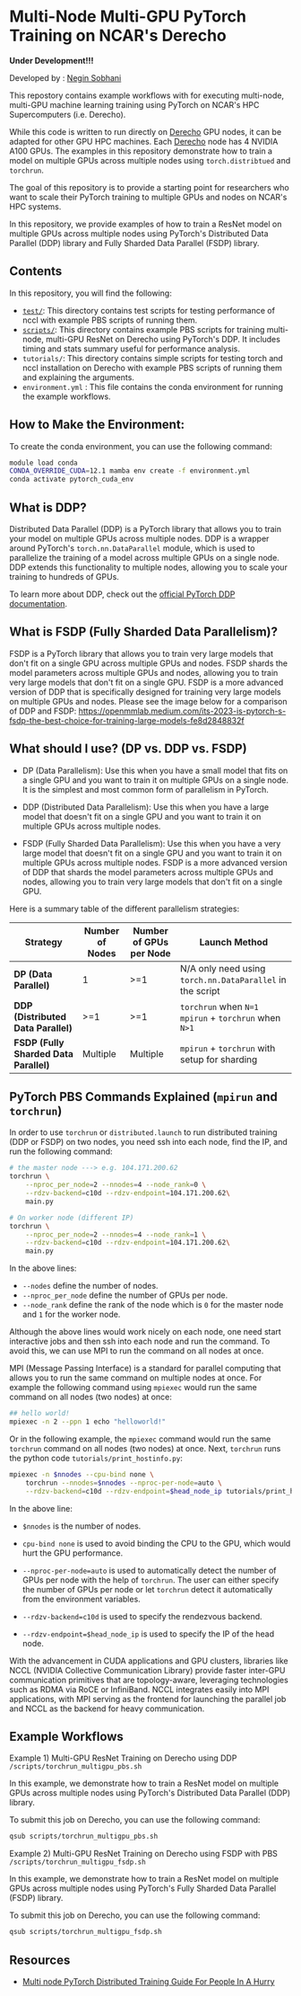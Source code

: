 # Multi-Node Multi-GPU PyTorch Training on NCAR's Derecho

**Under Development!!!**

Developed by : [Negin Sobhani](https://github.com/negin513)

This repostory contains example workflows with for executing multi-node, multi-GPU machine learning training using PyTorch on NCAR's HPC Supercomputers (i.e. Derecho). 

While this code is written to run directly on [Derecho](https://ncar-hpc-docs.readthedocs.io/en/latest/compute-systems/derecho/) GPU nodes, it can be adapted for other GPU HPC machines. 
Each [Derecho](https://ncar-hpc-docs.readthedocs.io/en/latest/compute-systems/derecho/) node has 4 NVIDIA A100 GPUs. The examples in this repository demonstrate how to train a model on multiple GPUs across multiple nodes using `torch.distribtued` and `torchrun`.

The goal of this repository is to provide a starting point for researchers who want to scale their PyTorch training to multiple GPUs and nodes on NCAR's HPC systems.

In this repository, we provide examples of how to train a ResNet model on multiple GPUs across multiple nodes using PyTorch's Distributed Data Parallel (DDP) library and Fully Sharded Data Parallel (FSDP) library.


## Contents

In this repository, you will find the following:

- [`test/`](tests/README.md): This directory contains test scripts for testing performance of nccl with example PBS scripts of running them.  
- [`scripts/`](scripts/README.md): This directory contains example PBS scripts for training multi-node, multi-GPU ResNet on Derecho using PyTorch's DDP. It includes timing and stats summary useful for performance analysis.
- `tutorials/`: This directory contains simple scripts for testing torch and nccl installation on Derecho with example PBS scripts of running them and explaining the arguments.
- `environment.yml` : This file contains the conda environment for running the example workflows.


## How to Make the Environment:

To create the conda environment, you can use the following command:

```bash
module load conda
CONDA_OVERRIDE_CUDA=12.1 mamba env create -f environment.yml
conda activate pytorch_cuda_env
```


## What is DDP?

Distributed Data Parallel (DDP) is a PyTorch library that allows you to train your model on multiple GPUs across multiple nodes. DDP is a wrapper around PyTorch's `torch.nn.DataParallel` module, which is used to parallelize the training of a model across multiple GPUs on a single node. DDP extends this functionality to multiple nodes, allowing you to scale your training to hundreds of GPUs.

To learn more about DDP, check out the [official PyTorch DDP documentation](https://pytorch.org/tutorials/intermediate/ddp_tutorial.html).



## What is FSDP (Fully Sharded Data Parallelism)?
FSDP is a PyTorch library that allows you to train very large models that don't fit on a single GPU across multiple GPUs and nodes. FSDP shards the model parameters across multiple GPUs and nodes, allowing you to train very large models that don't fit on a single GPU. FSDP is a more advanced version of DDP that is specifically designed for training very large models on multiple GPUs and nodes. 
Please see the image below for a comparison of DDP and FSDP:
https://openmmlab.medium.com/its-2023-is-pytorch-s-fsdp-the-best-choice-for-training-large-models-fe8d2848832f


## What should I use? (DP vs. DDP vs. FSDP)

- DP (Data Parallelism): Use this when you have a small model that fits on a single GPU and you want to train it on multiple GPUs on a single node. It is the simplest and most common form of parallelism in PyTorch.

- DDP (Distributed Data Parallelism): Use this when you have a large model that doesn't fit on a single GPU and you want to train it on multiple GPUs across multiple nodes.

- FSDP (Fully Sharded Data Parallelism): Use this when you have a very large model that doesn't fit on a single GPU and you want to train it on multiple GPUs across multiple nodes. FSDP is a more advanced version of DDP that shards the model parameters across multiple GPUs and nodes, allowing you to train very large models that don't fit on a single GPU.

Here is a summary table of the different parallelism strategies:

| **Strategy** | **Number of Nodes** | **Number of GPUs per Node** | **Launch Method**                              |
|--------------|---------------------|-----------------------------|------------------------------------------------|
| **DP (Data Parallel)** | 1                   | >=1                    | N/A only need using `torch.nn.DataParallel`  in the script|
| **DDP (Distributed Data Parallel)** | >=1            | >=1                    | `torchrun` when `N=1`  <br> `mpirun` + `torchrun` when `N>1` |
| **FSDP (Fully Sharded Data Parallel)** | Multiple            | Multiple                    | `mpirun` + `torchrun` with setup for sharding |


## PyTorch PBS Commands Explained (`mpirun` and `torchrun`)

In order to use `torchrun` or `distributed.launch` to run distributed training (DDP or FSDP) on two nodes, you need ssh into each node, find the IP, and run the following command:

```bash
# the master node ---> e.g. 104.171.200.62
torchrun \
    --nproc_per_node=2 --nnodes=4 --node_rank=0 \
    --rdzv-backend=c10d --rdzv-endpoint=104.171.200.62\
    main.py

# On worker node (different IP)
torchrun \
    --nproc_per_node=2 --nnodes=4 --node_rank=1 \
    --rdzv-backend=c10d --rdzv-endpoint=104.171.200.62\
    main.py
```

In the above lines:

- `--nodes` define the number of nodes.
- `--nproc_per_node` define the number of GPUs per node.
- `--node_rank` define the rank of the node which is `0` for the master node and `1` for the worker node.

Although the above lines would work nicely on each node, one need start interactive jobs and then ssh into each node and run the command. To avoid this, we can use MPI to run the command on all nodes at once. 

MPI (Message Passing Interface) is a standard for parallel computing that allows you to run the same command on multiple nodes at once.  For example the following command using `mpiexec` would run the same command on all nodes (two nodes) at once:

```bash
## hello world!
mpiexec -n 2 --ppn 1 echo "helloworld!"
```

Or in the following example,  the `mpiexec` command would run the same `torchrun` command on all nodes (two nodes) at once. Next, `torchrun` runs the python code `tutorials/print_hostinfo.py`: 

```bash
mpiexec -n $nnodes --cpu-bind none \
    torchrun --nnodes=$nnodes --nproc-per-node=auto \
    --rdzv-backend=c10d --rdzv-endpoint=$head_node_ip tutorials/print_hostinfo.py
```

In the above line:

- `$nnodes` is the number of nodes.
- `cpu-bind none` is used to avoid binding the CPU to the GPU, which would hurt the GPU performance. 
- `--nproc-per-node=auto` is used to automatically detect the number of GPUs per node with the help of `torchrun`. The user can either specify the number of GPUs per node or let `torchrun` detect it automatically from the environment variables.

- `--rdzv-backend=c10d` is used to specify the rendezvous backend. 
- `--rdzv-endpoint=$head_node_ip` is used to specify the IP of the head node.



With the advancement in CUDA applications and GPU clusters, libraries like NCCL (NVIDIA Collective Communication Library) provide faster inter-GPU communication primitives that are topology-aware, leveraging technologies such as RDMA via RoCE or InfiniBand. NCCL integrates easily into MPI applications, with MPI serving as the frontend for launching the parallel job and NCCL as the backend for heavy communication.


## Example Workflows

Example 1) Multi-GPU ResNet Training on Derecho using DDP `/scripts/torchrun_multigpu_pbs.sh`

In this example, we demonstrate how to train a ResNet model on multiple GPUs across multiple nodes using PyTorch's Distributed Data Parallel (DDP) library. 

To submit this job on Derecho, you can use the following command:

```bash
qsub scripts/torchrun_multigpu_pbs.sh
```

Example 2) Multi-GPU ResNet Training on Derecho using FSDP with PBS `/scripts/torchrun_multigpu_fsdp.sh`

In this example, we demonstrate how to train a ResNet model on multiple GPUs across multiple nodes using PyTorch's Fully Sharded Data Parallel (FSDP) library.

To submit this job on Derecho, you can use the following command:


``` bash
qsub scripts/torchrun_multigpu_fsdp.sh
```





## Resources

- [Multi node PyTorch Distributed Training Guide For People In A Hurry](https://lambdalabs.com/blog/multi-node-pytorch-distributed-training-guide#distributed-pytorch-underthehood)
